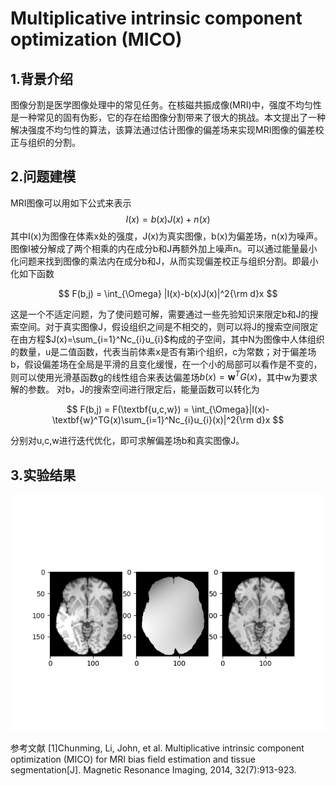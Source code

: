 # Multiplicative intrinsic component optimization (MICO)
## 1.背景介绍
图像分割是医学图像处理中的常见任务。在核磁共振成像(MRI)中，强度不均匀性是一种常见的固有伪影，它的存在给图像分割带来了很大的挑战。本文提出了一种解决强度不均匀性的算法，该算法通过估计图像的偏差场来实现MRI图像的偏差校正与组织的分割。
## 2.问题建模
MRI图像可以用如下公式来表示
$$
I(x) = b(x)J(x)+n(x)
$$
其中I(x)为图像在体素x处的强度，J(x)为真实图像，b(x)为偏差场，n(x)为噪声。图像I被分解成了两个相乘的内在成分b和J再额外加上噪声n。可以通过能量最小化问题来找到图像的乘法内在成分b和J，从而实现偏差校正与组织分割。即最小化如下函数 

$$
F(b,j) = \int_{\Omega} |I(x)-b(x)J(x)|^2{\rm d}x
$$

这是一个不适定问题，为了使问题可解，需要通过一些先验知识来限定b和J的搜索空间。对于真实图像J，假设组织之间是不相交的，则可以将J的搜索空间限定在由方程$J(x)=\sum_{i=1}^Nc_{i}u_{i}$构成的子空间，其中N为图像中人体组织的数量，u是二值函数，代表当前体素x是否有第i个组织，c为常数；对于偏差场b，假设偏差场在全局是平滑的且变化缓慢，在一个小的局部可以看作是不变的，则可以使用光滑基函数g的线性组合来表达偏差场$b(x)=\textbf{w}^TG(x)$，其中w为要求解的参数。
对b，J的搜索空间进行限定后，能量函数可以转化为

$$
F(b,j) = F(\textbf{u,c,w}) = \int_{\Omega}|I(x)-\textbf{w}^TG(x)\sum_{i=1}^Nc_{i}u_{i}(x)|^2{\rm d}x
$$

分别对u,c,w进行迭代优化，即可求解偏差场b和真实图像J。
## 3.实验结果
![result](data\result.png)

参考文献
[1]Chunming, Li, John, et al. Multiplicative intrinsic component optimization (MICO) for MRI bias field estimation and tissue segmentation[J]. Magnetic Resonance Imaging, 2014, 32(7):913-923.
